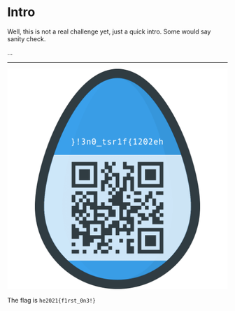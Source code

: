 # Intro
Well, this is not a real challenge yet, just a quick intro. Some would say sanity check.

...

---

![](first_egg.png)

The flag is `he2021{f1rst_0n3!}`